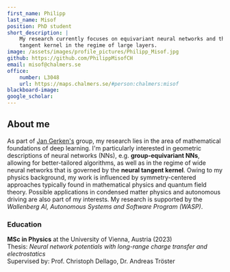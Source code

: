 ```yaml
---
first_name: Philipp
last_name: Misof
position: PhD student
short_description: |
    My research currently focuses on equivariant neural networks and the neural
    tangent kernel in the regime of large layers.
image: /assets/images/profile_pictures/Philipp_Misof.jpg
github: https://github.com/PhilippMisofCH
email: misof@chalmers.se
office:
    number: L3048
    url: https://maps.chalmers.se/#person:chalmers:misof
blackboard-image: 
google_scholar:
---
```


## About me

As part of [Jan Gerken's](Jan_Gerken.html) group, my research lies in the area of mathematical
foundations of deep learning. I'm particularly interested in geometric
descriptions of neural networks (NNs), e.g. **group-equivariant NNs**, allowing for
better-tailored algorithms, as well as in the regime of wide neural networks
that is governed by the **neural tangent kernel**. Owing to my physics background,
my work is influenced by symmetry-centered approaches typically found in
mathematical physics and quantum field theory. Possible applications in
condensed matter physics and autonomous driving are also part of my interests.
My research is supported by the *Wallenberg AI, Autonomous Systems and Software
Program (WASP)*.

### Education

**MSc in Physics** at the University of Vienna, Austria (2023) \
Thesis: *Neural network potentials with long-range charge transfer and electrostatics* \
Supervised by: Prof. Christoph Dellago, Dr. Andreas Tröster
